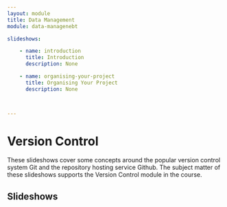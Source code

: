 ```yaml
---
layout: module
title: Data Management
module: data-managenebt

slideshows:

    - name: introduction
      title: Introduction
      description: None

    - name: organising-your-project
      title: Organising Your Project
      description: None



---
```


# Version Control

These slideshows cover some concepts around the popular version control system Git and the repository hosting service Github. The subject matter of these slideshows supports the Version Control module in the course.

## Slideshows


